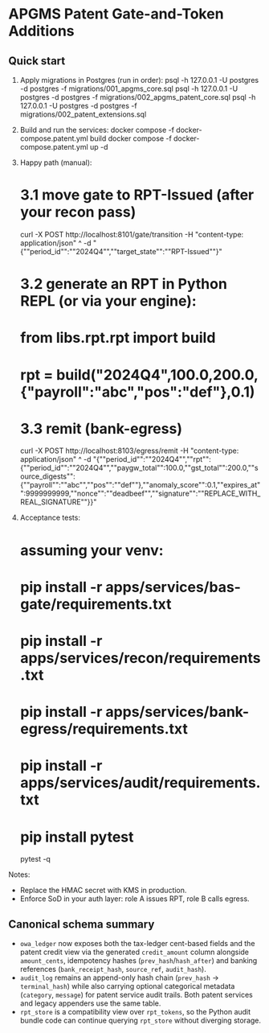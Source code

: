 ﻿# APGMS Patent Gate-and-Token Additions

## Quick start
1) Apply migrations in Postgres (run in order):
   psql -h 127.0.0.1 -U postgres -d postgres -f migrations/001_apgms_core.sql
   psql -h 127.0.0.1 -U postgres -d postgres -f migrations/002_apgms_patent_core.sql
   psql -h 127.0.0.1 -U postgres -d postgres -f migrations/002_patent_extensions.sql

2) Build and run the services:
   docker compose -f docker-compose.patent.yml build
   docker compose -f docker-compose.patent.yml up -d

3) Happy path (manual):
   # 3.1 move gate to RPT-Issued (after your recon pass)
   curl -X POST http://localhost:8101/gate/transition -H "content-type: application/json" ^
     -d "{""period_id"":""2024Q4"",""target_state"":""RPT-Issued""}"

   # 3.2 generate an RPT in Python REPL (or via your engine):
   # from libs.rpt.rpt import build
   # rpt = build("2024Q4",100.0,200.0,{"payroll":"abc","pos":"def"},0.1)

   # 3.3 remit (bank-egress)
   curl -X POST http://localhost:8103/egress/remit -H "content-type: application/json" ^
     -d "{""period_id"":""2024Q4"",""rpt"":{""period_id"":""2024Q4"",""paygw_total"":100.0,""gst_total"":200.0,""source_digests"":{""payroll"":""abc"",""pos"":""def""},""anomaly_score"":0.1,""expires_at"":9999999999,""nonce"":""deadbeef"",""signature"":""REPLACE_WITH_REAL_SIGNATURE""}}"

4) Acceptance tests:
   # assuming your venv:
   # pip install -r apps/services/bas-gate/requirements.txt
   # pip install -r apps/services/recon/requirements.txt
   # pip install -r apps/services/bank-egress/requirements.txt
   # pip install -r apps/services/audit/requirements.txt
   # pip install pytest
   pytest -q

Notes:
- Replace the HMAC secret with KMS in production.
- Enforce SoD in your auth layer: role A issues RPT, role B calls egress.

## Canonical schema summary
- `owa_ledger` now exposes both the tax-ledger cent-based fields and the patent credit view via the generated `credit_amount` column alongside `amount_cents`, idempotency hashes (`prev_hash`/`hash_after`) and banking references (`bank_receipt_hash`, `source_ref`, `audit_hash`).
- `audit_log` remains an append-only hash chain (`prev_hash` → `terminal_hash`) while also carrying optional categorical metadata (`category`, `message`) for patent service audit trails. Both patent services and legacy appenders use the same table.
- `rpt_store` is a compatibility view over `rpt_tokens`, so the Python audit bundle code can continue querying `rpt_store` without diverging storage.

